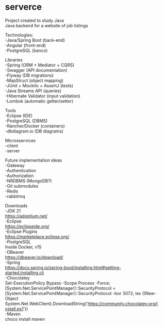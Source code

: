 # serverce
Project created to study Java  
Java backend for a website of job listings  

Technologies:  
-Java/Spring Boot (back-end)  
-Angular (front-end)  
-PostgreSQL (banco)  

Libraries  
-Spring (ORM + Mediator + CQRS)  
-Swagger (API documentation)  
-Flyway (DB migrations)  
-MapStruct (object mapping)  
-JUnit + Mockito + AssertJ (tests)  
-Java Streams API (queries)  
-Hibernate Validator (input validation)  
-Lombok (automatic getter/setter)  

Tools  
-Eclipse (IDE)  
-PostgreSQL (DBMS)  
-Rancher/Docker (containers)  
-dbdiagram.io (DB diagrams)  

Microsservices  
-client  
-server  

Future implementation ideas  
-Gateway  
-Authentication  
-Authorization  
-NRDBMS (MongoDB?)  
-Git submodules  
-Redis  
-rabbitmq  

Downloads  
-JDK 21  
https://adoptium.net/  
-Eclipse  
https://eclipseide.org/  
-Eclipse Plugins  
https://marketplace.eclipse.org/  
-PostgreSQL  
Inside Docker, v15  
-DBeaver  
https://dbeaver.io/download/  
-Spring  
https://docs.spring.io/spring-boot/installing.html#getting-started.installing.cli  
-Chocolatey  
Set-ExecutionPolicy Bypass -Scope Process -Force; [System.Net.ServicePointManager]::SecurityProtocol = [System.Net.ServicePointManager]::SecurityProtocol -bor 3072; iex ((New-Object System.Net.WebClient).DownloadString('https://community.chocolatey.org/install.ps1'))  
-Maven  
choco install maven  
